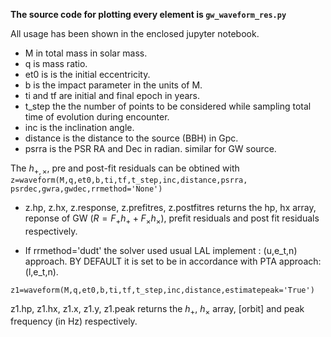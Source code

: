 **The source code for plotting every element is ```gw_waveform_res.py```**

All usage has been shown in the enclosed jupyter notebook.

* M in total mass in solar mass.
* q is mass ratio.
* et0 is is the initial eccentricity.
* b is the impact parameter in the units of M. 
* ti and tf are initial and final epoch in years.
* t_step the the number of points to be considered while sampling total time of evolution during encounter. 
* inc is the inclination angle.
* distance is the distance to the source (BBH) in Gpc. 
* psrra is the PSR RA and Dec in radian. similar for GW source. 


The $h_{+,\times}$, pre and post-fit residuals can be obtined with
```z=waveform(M,q,et0,b,ti,tf,t_step,inc,distance,psrra, psrdec,gwra,gwdec,rrmethod='None') ```

* z.hp, z.hx, z.response, z.prefitres, z.postfitres returns the hp, hx array,   
reponse of GW ($R=F_+ h_+ +F_\times h_\times$), prefit residuals and post fit residuals respectively. 

* If rrmethod='dudt' the solver used usual LAL implement : (u,e_t,n) approach. BY DEFAULT it is set to be in accordance with PTA approach: (l,e_t,n).

```z1=waveform(M,q,et0,b,ti,tf,t_step,inc,distance,estimatepeak='True')```

z1.hp, z1.hx, z1.x, z1.y, z1.peak returns the $h_+$, $h_\times$ array, [orbit] and peak frequency (in Hz) respectively. 

